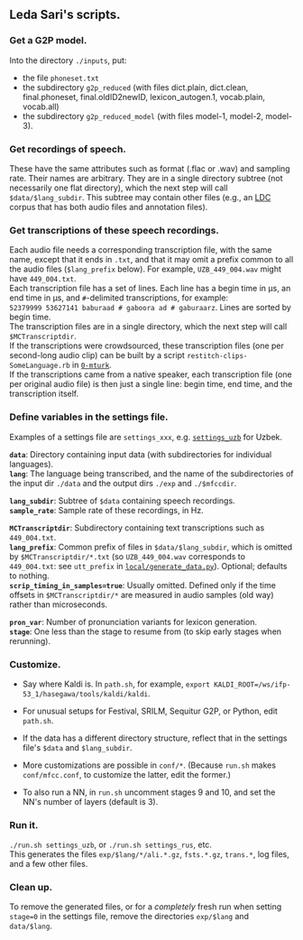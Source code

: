 ## Leda Sari's scripts.

### Get a G2P model.
Into the directory `./inputs`, put:  
- the file `phoneset.txt`  
- the subdirectory `g2p_reduced`
(with files dict.plain, dict.clean, final.phoneset, final.oldID2newID, lexicon_autogen.1, vocab.plain, vocab.all)  
- the subdirectory `g2p_reduced_model` (with files model-1, model-2, model-3).

### Get recordings of speech.
These have the same attributes such as format (.flac or .wav) and sampling rate.
Their names are arbitrary.
They are in a single directory subtree (not necessarily one flat directory), which the next step will call `$data/$lang_subdir`.  This subtree may contain other files (e.g., an [LDC](www.ldc.upenn.edu) corpus that has both audio files and annotation files).

### Get transcriptions of these speech recordings.
Each audio file needs a corresponding transcription file,
with the same name, except that it ends in `.txt`, and that it may omit a prefix common to all the audio files (`$lang_prefix` below).
For example, `UZB_449_004.wav` might have `449_004.txt`.  
Each transcription file has a set of lines.  Each line has a begin time in μs, an end time in μs, and `#`-delimited transcriptions, for example:  
`52379999 53627141 baburaad # gaboora ad # gaburaarz`.  Lines are sorted by begin time.  
The transcription files are in a single directory, which the next step will call `$MCTranscriptdir`.  
If the transcriptions were crowdsourced, these transcription files (one per second-long audio clip) can be built by a script `restitch-clips-SomeLanguage.rb` in [`0-mturk`](../0-mturk).  
If the transcriptions came from a native speaker, each transcription file (one per original audio file) is then just a single line: begin time, end time, and the transcription itself.

### Define variables in the settings file.

Examples of a settings file are `settings_xxx`, e.g. [`settings_uzb`](./settings_uzb) for Uzbek.

**`data`**: Directory containing input data (with subdirectories for individual languages).  
**`lang`**: The language being transcribed, and the name of the subdirectories
of the input dir `./data` and the output dirs `./exp` and `./$mfccdir`.  

**`lang_subdir`**: Subtree of `$data` containing speech recordings.  
**`sample_rate`**: Sample rate of these recordings, in Hz.  

**`MCTranscriptdir`**: Subdirectory containing text transcriptions such as `449_004.txt`.     
**`lang_prefix`**: Common prefix of files in `$data/$lang_subdir`, which is omitted by `$MCTranscriptdir/*.txt` (so `UZB_449_004.wav` corresponds to `449_004.txt`: see `utt_prefix` in [`local/generate_data.py`](local/generate_data.py)). Optional; defaults to nothing.  
**`scrip_timing_in_samples=true`**: Usually omitted.  Defined only if the time offsets in `$MCTranscriptdir/*` are measured in audio samples (old way) rather than microseconds.  

**`pron_var`**: Number of pronunciation variants for lexicon generation.  
**`stage`**: One less than the stage to resume from (to skip early stages when rerunning).  

### Customize.

- Say where Kaldi is.  In `path.sh`, for example, `export KALDI_ROOT=/ws/ifp-53_1/hasegawa/tools/kaldi/kaldi`.

- For unusual setups for Festival, SRILM, Sequitur G2P, or Python, edit `path.sh`.

- If the data has a different directory structure, reflect that in the settings file's `$data` and `$lang_subdir`.

- More customizations are possible in `conf/*`.  (Because `run.sh` makes `conf/mfcc.conf`, to customize
the latter, edit the former.)

- To also run a NN, in `run.sh` uncomment stages 9 and 10, and set the NN's number of layers (default is 3).

### Run it.

`./run.sh settings_uzb`, or `./run.sh settings_rus`, etc.  
This generates the files `exp/$lang/*/ali.*.gz`, `fsts.*.gz`, `trans.*`, log files, and a few other files.

### Clean up.

To remove the generated files, or for a *completely* fresh run when setting `stage=0` in the settings file, remove the directories `exp/$lang` and `data/$lang`.

